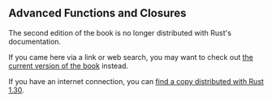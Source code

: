 ## Advanced Functions and Closures

The second edition of the book is no longer distributed with Rust's documentation.

If you came here via a link or web search, you may want to check out [the current version of the book](../ch19-05-advanced-functions-and-closures.html) instead.

If you have an internet connection, you can [find a copy distributed with Rust 1.30](https://doc.rust-lang.org/1.30.0/book/second-edition/ch19-05-advanced-functions-and-closures.html).